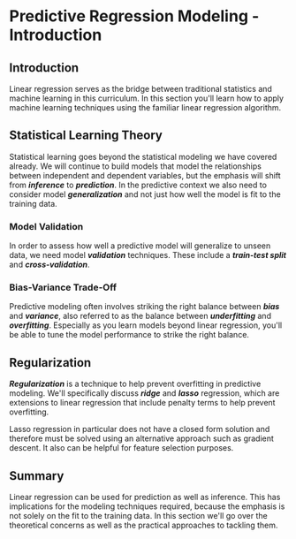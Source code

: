 # Predictive Regression Modeling - Introduction

## Introduction

Linear regression serves as the bridge between traditional statistics and machine learning in this curriculum. In this section you'll learn how to apply machine learning techniques using the familiar linear regression algorithm.

## Statistical Learning Theory

Statistical learning goes beyond the statistical modeling we have covered already. We will continue to build models that model the relationships between independent and dependent variables, but the emphasis will shift from ***inference*** to ***prediction***. In the predictive context we also need to consider model ***generalization*** and not just how well the model is fit to the training data.

### Model Validation

In order to assess how well a predictive model will generalize to unseen data, we need model ***validation*** techniques. These include a ***train-test split*** and ***cross-validation***.

### Bias-Variance Trade-Off

Predictive modeling often involves striking the right balance between ***bias*** and ***variance***, also referred to as the balance between ***underfitting*** and ***overfitting***. Especially as you learn models beyond linear regression, you'll be able to tune the model performance to strike the right balance.

## Regularization

***Regularization*** is a technique to help prevent overfitting in predictive modeling. We'll specifically discuss ***ridge*** and ***lasso*** regression, which are extensions to linear regression that include penalty terms to help prevent overfitting.

Lasso regression in particular does not have a closed form solution and therefore must be solved using an alternative approach such as gradient descent. It also can be helpful for feature selection purposes.

## Summary

Linear regression can be used for prediction as well as inference. This has implications for the modeling techniques required, because the emphasis is not solely on the fit to the training data. In this section we'll go over the theoretical concerns as well as the practical approaches to tackling them.
